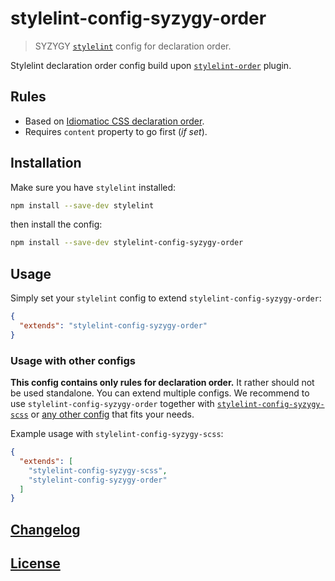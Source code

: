 # stylelint-config-syzygy-order
> SYZYGY [`stylelint`](https://github.com/stylelint/stylelint) config for declaration order.

Stylelint declaration order config build upon [`stylelint-order`](https://github.com/hudochenkov/stylelint-order) plugin.

## Rules

* Based on [Idiomatioc CSS declaration order](https://github.com/necolas/idiomatic-css#declaration-order).
* Requires `content` property to go first (_if set_).   

## Installation

Make sure you have `stylelint` installed:
```bash
npm install --save-dev stylelint
```

then install the config:
```bash
npm install --save-dev stylelint-config-syzygy-order
```

## Usage

Simply set your `stylelint` config to extend `stylelint-config-syzygy-order`:

```json
{
  "extends": "stylelint-config-syzygy-order"
}
```

### Usage with other configs

**This config contains only rules for declaration order.**
It rather should not be used standalone. You can extend multiple configs.
We recommend to use `stylelint-config-syzygy-order` together with
[`stylelint-config-syzygy-scss`](https://github.com/syzygypl/stylelint-config-syzygy-scss)
or [any other config](https://www.npmjs.com/search?q=stylelint-config&ranking=popularity)
that fits your needs.

Example usage with `stylelint-config-syzygy-scss`:

```json
{
  "extends": [
    "stylelint-config-syzygy-scss",
    "stylelint-config-syzygy-order"
  ]
}
```

## [Changelog](CHANGELOG.md)

## [License](LICENSE)
